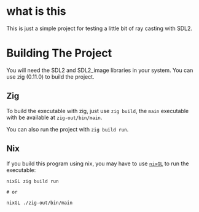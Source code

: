 
# what is this

This is just a simple project for testing a little bit of ray casting with SDL2.

# Building The Project

You will need the SDL2 and SDL2_image libraries in your system.
You can use zig (0.11.0) to build the project.

## Zig

To build the executable with zig, just use `zig build`, the `main` executable with be available at `zig-out/bin/main`.

You can also run the project with `zig build run`.

## Nix

If you build this program using nix,
you may have to use [`nixGL`](https://github.com/nix-community/nixGL) to run the executable:

```
nixGL zig build run

# or

nixGL ./zig-out/bin/main
```


